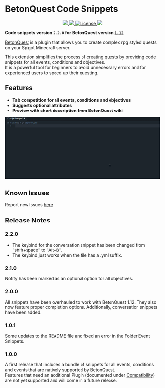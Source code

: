 # BetonQuest Code Snippets
<p align="center">
    <a href="https://marketplace.visualstudio.com/items?itemName=BetonQuest.betonquest-code-snippets">
        <img src="https://img.shields.io/visual-studio-marketplace/v/BetonQuest.betonquest-code-snippets?color=brightgreen&label=VS%20Marketplace&logo=visual-studio-code&style=flat-square">
    </a>
    <a href="https://github.com/BetonQuest/BetonQuest">
        <!-- TODO Update version for major releases -->
        <img src="https://img.shields.io/badge/BetonQuest-v1.12-brightgreen?style=flat-square">
    </a>
    <a href="https://github.com/BetonQuest/BetonQuest/blob/master/LICENSE">
        <img src="https://img.shields.io/badge/license-GPLv3-blue?style=flat-square" alt="License" />
      </a>
    <a href="https://discord.gg/MvmkHEu" target="_blank">
        <img src="https://img.shields.io/badge/discord-join-7289DA.svg?logo=discord&longCache=true&style=flat-square" />
    </a>
</p>


**Code snippets version `2.2.0` for BetonQuest version [`1.12`](https://github.com/BetonQuest/BetonQuest/releases/tag/v1.11)**

[BetonQuest](https://github.com/BetonQuest/BetonQuest) is a plugin that allows you to create complex rpg styled quests on your Spigot Minecraft server.  

This extension simplifies the process of creating quests by providing code snippets for all events, conditions and objectives.  
It is a powerful tool for beginners to avoid unnecessary errors and for experienced users to speed up their questing.

## Features

* **Tab competition for all events, conditions and objectives**
* **Suggests optional attributes**
* **Preview with short description from BetonQuest wiki**

![](assets/demo.gif)

## Known Issues

Report new Issues [here](https://github.com/joblo2213/betonquest-code-snippets/issues)

## Release Notes
<!-- TODO Add release notes -->

### 2.2.0
- The keybind for the conversation snippet has been changed from "shift+space" to "Alt+B".
- The keybind just works when the file has a .yml suffix.

### 2.1.0

Notify has been marked as an optional option for all objectives.

### 2.0.0

All snippets have been overhauled to work with BetonQuest 1.12. They also now feature proper completion
options. Additionally, conversation snippets have been added.

### 1.0.1

Some updates to the README file and fixed an error in the Folder Event Snippets.

### 1.0.0

A first release that includes a bundle of snippets for all events, conditions and events that are natively supported by BetonQuest.  
Features that need an additional Plugin (documented under [Compatibility](https://betonquest.github.io/BetonQuest/en/latest/)) are not yet supported and will come in a future release.  
